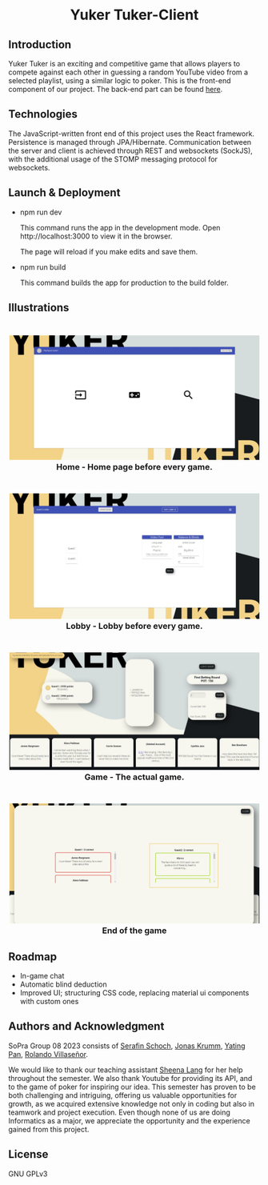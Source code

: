<!-- # SoPra RESTful Service Template FS23
edit for title  -->
<h1 align="center">
<br>
Yuker Tuker-Client
<br>
</h1>

## Introduction
Yuker Tuker is an exciting and competitive game that allows players to compete against each other in guessing a random YouTube video from a selected playlist, using a similar logic to poker. This is the front-end component of our project. The back-end part can be found [here](https://github.com/sopra-fs23-group-08/server).


## Technologies
The JavaScript-written front end of this project uses the React framework. Persistence is managed through JPA/Hibernate. Communication between the server and client is achieved through REST and websockets (SockJS), with the additional usage of the STOMP messaging protocol for websockets. <!-- # recheck  -->

## Launch & Deployment

- npm run dev

  This command runs the app in the development mode.
  Open http://localhost:3000 to view it in the browser.

  The page will reload if you make edits and save them.

- npm run build

  This command builds the app for production to the build folder.

## Illustrations

<h3 align="center">
  <br>
  <a href="https://github.com/sopra-fs23-group-08"><img src="/READMEpictures/GuestHome.png" width="500"></a>
  <br>
  Home - Home page before every game.
  <br>
</h3>
<h3 align="center">
  <br>
  <a href="https://github.com/sopra-fs23-group-08"><img src="/READMEpictures/Lobby.png" width="500"></a>
  <br>
  Lobby - Lobby before every game.
  <br>
</h3>
<h3 align="center">
  <br>
  <a href="https://github.com/sopra-fs23-group-08"><img src="/READMEpictures/Game.png" width="500"></a>
  <br>
  Game - The actual game. 
  <br>
</h3>
<h3 align="center">
  <br>
  <a href="https://github.com/sopra-fs23-group-08"><img src="/READMEpictures/EndGame.png" width="500"></a>
  <br>
  End of the game
  <br>
</h3>


## Roadmap

- In-game chat 
- Automatic blind deduction
- Improved UI; structuring CSS code, replacing material ui components with custom ones

## Authors and Acknowledgment


SoPra Group 08 2023 consists of [Serafin Schoch](https://github.com/S3r4f1n), [Jonas Krumm](https://github.com/Dedphish),
[Yating Pan](https://github.com/YatingPan), [Rolando Villaseñor](https://github.com/RoVi80).

We would like to thank our teaching assistant [Sheena Lang](https://github.com/SheenaGit) for her help throughout the semester. We also thank Youtube for providing its API, and to the game of poker for inspiring our idea. This semester has proven to be both challenging and intriguing, offering us valuable opportunities for growth, as we acquired extensive knowledge not only in coding but also in teamwork and project execution. Even though none of us are doing Informatics as a major, we appreciate the opportunity and the experience gained from this project.

## License

GNU GPLv3







